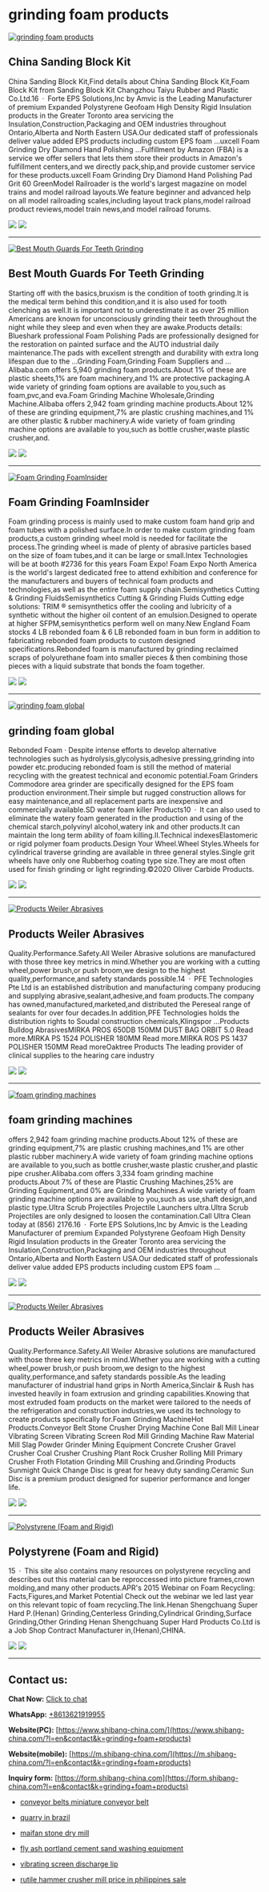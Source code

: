 # grinding foam products

<a href="https://swt.shibang-china.com/?l=en&img&k=grinding+foam+products" target="_blank">![grinding foam products](http://static.shibang-china.com/all-800x300/122.jpg)</a>

## China Sanding Block Kit
China Sanding Block Kit,Find details about China Sanding Block Kit,Foam Block Kit from Sanding Block Kit Changzhou Taiyu Rubber and Plastic Co.Ltd.16&ensp;&#0183;&ensp;Forte EPS Solutions,Inc by Amvic is the Leading Manufacturer of premium Expanded Polystyrene Geofoam High Density Rigid Insulation products in the Greater Toronto area servicing the Insulation,Construction,Packaging and OEM industries throughout Ontario,Alberta and North Eastern USA.Our dedicated staff of professionals deliver value added EPS products including custom EPS foam …uxcell Foam Grinding Dry Diamond Hand Polishing …Fulfillment by Amazon (FBA) is a service we offer sellers that lets them store their products in Amazon's fulfillment centers,and we directly pack,ship,and provide customer service for these products.uxcell Foam Grinding Dry Diamond Hand Polishing Pad Grit 60 GreenModel Railroader is the world's largest magazine on model trains and model railroad layouts.We feature beginner and advanced help on all model railroading scales,including layout track plans,model railroad product reviews,model train news,and model railroad forums.


<a href="https://whatsapp.shibangsoft.com/WhatsApp.php" target="_blank" title="WhatsApp">![](http://static.shibang-china.com/icon/whatsapp.png)</a> <a href="https://swt.shibang-china.com/?l=en&icon&k=grinding+foam+products" target="_blank">![](http://static.shibang-china.com/icon/chat-en.png)</a>

---

<a href="https://swt.shibang-china.com/?l=en&img&k=grinding+foam+products" target="_blank">![Best Mouth Guards For Teeth Grinding](http://static.shibang-china.com/all-800x300/1159.jpg)</a>

## Best Mouth Guards For Teeth Grinding
Starting off with the basics,bruxism is the condition of tooth grinding.It is the medical term behind this condition,and it is also used for tooth clenching as well.It is important not to underestimate it as over 25 million Americans are known for unconsciously grinding their teeth throughout the night while they sleep and even when they are awake.Products details: Blueshark professional Foam Polishing Pads are professionally designed for the restoration on painted surface and the AUTO industrial daily maintenance.The pads with excellent strength and durability with extra long lifespan due to the …Grinding Foam,Grinding Foam Suppliers and …Alibaba.com offers 5,940 grinding foam products.About 1% of these are plastic sheets,1% are foam machinery,and 1% are protective packaging.A wide variety of grinding foam options are available to you,such as foam,pvc,and eva.Foam Grinding Machine Wholesale,Grinding Machine.Alibaba offers 2,942 foam grinding machine products.About 12% of these are grinding equipment,7% are plastic crushing machines,and 1% are other plastic &amp; rubber machinery.A wide variety of foam grinding machine options are available to you,such as bottle crusher,waste plastic crusher,and.


<a href="https://whatsapp.shibangsoft.com/WhatsApp.php" target="_blank" title="WhatsApp">![](http://static.shibang-china.com/icon/whatsapp.png)</a> <a href="https://swt.shibang-china.com/?l=en&icon&k=grinding+foam+products" target="_blank">![](http://static.shibang-china.com/icon/chat-en.png)</a>

---

<a href="https://swt.shibang-china.com/?l=en&img&k=grinding+foam+products" target="_blank">![Foam Grinding FoamInsider](http://static.shibang-china.com/all-800x300/1153.jpg)</a>

## Foam Grinding FoamInsider
Foam grinding process is mainly used to make custom foam hand grip and foam tubes with a polished surface.In order to make custom grinding foam products,a custom grinding wheel mold is needed for facilitate the process.The grinding wheel is made of plenty of abrasive particles based on the size of foam tubes,and it can be large or small.Intex Technologies will be at booth #2736 for this years Foam Expo! Foam Expo North America is the world's largest dedicated free to attend exhibition and conference for the manufacturers and buyers of technical foam products and technologies,as well as the entire foam supply chain.Semisynthetics Cutting &amp; Grinding FluidsSemisynthetics Cutting &amp; Grinding Fluids Cutting edge solutions: TRIM &#174; semisynthetics offer the cooling and lubricity of a synthetic without the higher oil content of an emulsion.Designed to operate at higher SFPM,semisynthetics perform well on many.New England Foam stocks 4 LB rebonded foam &amp; 6 LB rebonded foam in bun form in addition to fabricating rebonded foam products to custom designed specifications.Rebonded foam is manufactured by grinding reclaimed scraps of polyurethane foam into smaller pieces &amp; then combining those pieces with a liquid substrate that bonds the foam together.


<a href="https://whatsapp.shibangsoft.com/WhatsApp.php" target="_blank" title="WhatsApp">![](http://static.shibang-china.com/icon/whatsapp.png)</a> <a href="https://swt.shibang-china.com/?l=en&icon&k=grinding+foam+products" target="_blank">![](http://static.shibang-china.com/icon/chat-en.png)</a>

---

<a href="https://swt.shibang-china.com/?l=en&img&k=grinding+foam+products" target="_blank">![grinding foam global](http://static.shibang-china.com/all-800x300/459.jpg)</a>

## grinding foam global
Rebonded Foam &#183; Despite intense efforts to develop alternative technologies such as hydrolysis,glycolysis,adhesive pressing,grinding into powder etc.producing rebonded foam is still the method of material recycling with the greatest technical and economic potential.Foam Grinders Commodore area grinder are specifically designed for the EPS foam production environment.Their simple but rugged construction allows for easy maintenance,and all replacement parts are inexpensive and commercially available.SD water foam killer Products10&ensp;&#0183;&ensp;It can also used to eliminate the watery foam generated in the production and using of the chemical starch,polyvinyl alcohol,watery ink and other products.It can maintain the long term ability of foam killing.II.Technical indexesElastomeric or rigid polymer foam products.Design Your Wheel.Wheel Styles.Wheels for cylindrical traverse grinding are available in three general styles.Single grit wheels have only one Rubberhog coating type size.They are most often used for finish grinding or light regrinding.&#169;2020 Oliver Carbide Products.


<a href="https://whatsapp.shibangsoft.com/WhatsApp.php" target="_blank" title="WhatsApp">![](http://static.shibang-china.com/icon/whatsapp.png)</a> <a href="https://swt.shibang-china.com/?l=en&icon&k=grinding+foam+products" target="_blank">![](http://static.shibang-china.com/icon/chat-en.png)</a>

---

<a href="https://swt.shibang-china.com/?l=en&img&k=grinding+foam+products" target="_blank">![Products Weiler Abrasives](http://static.shibang-china.com/all-800x300/1053.jpg)</a>

## Products Weiler Abrasives
Quality.Performance.Safety.All Weiler Abrasive solutions are manufactured with those three key metrics in mind.Whether you are working with a cutting wheel,power brush,or push broom,we design to the highest quality,performance,and safety standards possible.14&ensp;&#0183;&ensp;PFE Technologies Pte Ltd is an established distribution and manufacturing company producing and supplying abrasive,sealant,adhesive,and foam products.The company has owned,manufactured,marketed,and distributed the Pereseal range of sealants for over four decades.In addition,PFE Technologies holds the distribution rights to Soudal construction chemicals,Klingspor …Products Bulldog AbrasivesMIRKA PROS 650DB 150MM DUST BAG ORBIT 5.0 Read more.MIRKA PS 1524 POLISHER 180MM Read more.MIRKA ROS PS 1437 POLISHER 150MM Read moreOaktree Products The leading provider of clinical supplies to the hearing care industry


<a href="https://whatsapp.shibangsoft.com/WhatsApp.php" target="_blank" title="WhatsApp">![](http://static.shibang-china.com/icon/whatsapp.png)</a> <a href="https://swt.shibang-china.com/?l=en&icon&k=grinding+foam+products" target="_blank">![](http://static.shibang-china.com/icon/chat-en.png)</a>

---

<a href="https://swt.shibang-china.com/?l=en&img&k=grinding+foam+products" target="_blank">![foam grinding machines](http://static.shibang-china.com/all-800x300/956.jpg)</a>

## foam grinding machines
offers 2,942 foam grinding machine products.About 12% of these are grinding equipment,7% are plastic crushing machines,and 1% are other plastic rubber machinery.A wide variety of foam grinding machine options are available to you,such as bottle crusher,waste plastic crusher,and plastic pipe crusher.Alibaba.com offers 3,334 foam grinding machine products.About 7% of these are Plastic Crushing Machines,25% are Grinding Equipment,and 0% are Grinding Machines.A wide variety of foam grinding machine options are available to you,such as use,shaft design,and plastic type.Ultra Scrub Projectiles Projectile Launchers ultra.Ultra Scrub Projectiles are only designed to loosen the contamination.Call Ultra Clean today at (856) 2176.16&ensp;&#0183;&ensp;Forte EPS Solutions,Inc by Amvic is the Leading Manufacturer of premium Expanded Polystyrene Geofoam High Density Rigid Insulation products in the Greater Toronto area servicing the Insulation,Construction,Packaging and OEM industries throughout Ontario,Alberta and North Eastern USA.Our dedicated staff of professionals deliver value added EPS products including custom EPS foam …


<a href="https://whatsapp.shibangsoft.com/WhatsApp.php" target="_blank" title="WhatsApp">![](http://static.shibang-china.com/icon/whatsapp.png)</a> <a href="https://swt.shibang-china.com/?l=en&icon&k=grinding+foam+products" target="_blank">![](http://static.shibang-china.com/icon/chat-en.png)</a>

---

<a href="https://swt.shibang-china.com/?l=en&img&k=grinding+foam+products" target="_blank">![Products Weiler Abrasives](http://static.shibang-china.com/all-800x300/962.jpg)</a>

## Products Weiler Abrasives
Quality.Performance.Safety.All Weiler Abrasive solutions are manufactured with those three key metrics in mind.Whether you are working with a cutting wheel,power brush,or push broom,we design to the highest quality,performance,and safety standards possible.As the leading manufacturer of industrial hand grips in North America,Sinclair &amp; Rush has invested heavily in foam extrusion and grinding capabilities.Knowing that most extruded foam products on the market were tailored to the needs of the refrigeration and construction industries,we used its technology to create products specifically for.Foam Grinding MachineHot Products.Conveyor Belt Stone Crusher Drying Machine Cone Ball Mill Linear Vibrating Screen Vibrating Screen Rod Mill Grinding Machine Raw Material Mill Slag Powder Grinder Mining Equipment Concrete Crusher Gravel Crusher Coal Crusher Crushing Plant Rock Crusher Rolling Mill Primary Crusher Froth Flotation Grinding Mill Crushing and.Grinding Products Sunmight Quick Change Disc is great for heavy duty sanding.Ceramic Sun Disc is a premium product designed for superior performance and longer life.


<a href="https://whatsapp.shibangsoft.com/WhatsApp.php" target="_blank" title="WhatsApp">![](http://static.shibang-china.com/icon/whatsapp.png)</a> <a href="https://swt.shibang-china.com/?l=en&icon&k=grinding+foam+products" target="_blank">![](http://static.shibang-china.com/icon/chat-en.png)</a>

---

<a href="https://swt.shibang-china.com/?l=en&img&k=grinding+foam+products" target="_blank">![Polystyrene (Foam and Rigid)](http://static.shibang-china.com/all-800x300/56.jpg)</a>

## Polystyrene (Foam and Rigid)
15&ensp;&#0183;&ensp;This site also contains many resources on polystyrene recycling and describes out this material can be reproccessed into picture frames,crown molding,and many other products.APR's 2015 Webinar on Foam Recycling: Facts,Figures,and Market Potential Check out the webinar we led last year on this relevant topic of foam recycling.The link.Henan Shengchuang Super Hard P.(Henan) Grinding,Centerless Grinding,Cylindrical Grinding,Surface Grinding,Other Grinding Henan Shengchuang Super Hard Products Co.Ltd is a Job Shop Contract Manufacturer in,(Henan),CHINA.

<a href="https://whatsapp.shibangsoft.com/WhatsApp.php" target="_blank" title="WhatsApp">![](http://static.shibang-china.com/icon/whatsapp.png)</a> <a href="https://swt.shibang-china.com/?l=en&icon&k=grinding+foam+products" target="_blank">![](http://static.shibang-china.com/icon/chat-en.png)</a>

---
## Contact us:

**Chat Now:** [Click to chat](https://swt.shibang-china.com?l=en&contact&k=grinding+foam+products)

**WhatsApp:**  [+8613621919955](https://whatsapp.shibangsoft.com/WhatsApp.php)

**Website(PC):** [https://www.shibang-china.com/](https://www.shibang-china.com/?l=en&contact&k=grinding+foam+products)

**Website(mobile):** [https://m.shibang-china.com/](https://m.shibang-china.com/?l=en&contact&k=grinding+foam+products)

**Inquiry form:** [https://form.shibang-china.com](https://form.shibang-china.com?l=en&contact&k=grinding+foam+products)

* [conveyor belts miniature conveyor belt](../143/conveyor%20belts%20miniature%20conveyor%20belt.md)

* [quarry in brazil](../149/quarry%20in%20brazil.md)

* [maifan stone dry mill](../145/maifan%20stone%20dry%20mill.md)

* [fly ash portland cement sand washing equipment](../145/fly%20ash%20portland%20cement%20sand%20washing%20equipment.md)

* [vibrating screen discharge lip](../142/vibrating%20screen%20discharge%20lip.md)

* [rutile hammer crusher mill price in philippines sale](../146/rutile%20hammer%20crusher%20mill%20price%20in%20philippines%20sale.md)